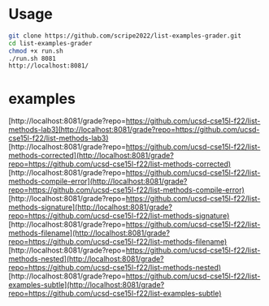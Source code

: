 # Usage
```bash
git clone https://github.com/scripe2022/list-examples-grader.git
cd list-examples-grader
chmod +x run.sh
./run.sh 8081
http://localhost:8081/
```

# examples
[http://localhost:8081/grade?repo=https://github.com/ucsd-cse15l-f22/list-methods-lab3](http://localhost:8081/grade?repo=https://github.com/ucsd-cse15l-f22/list-methods-lab3)  
[http://localhost:8081/grade?repo=https://github.com/ucsd-cse15l-f22/list-methods-corrected](http://localhost:8081/grade?repo=https://github.com/ucsd-cse15l-f22/list-methods-corrected)  
[http://localhost:8081/grade?repo=https://github.com/ucsd-cse15l-f22/list-methods-compile-error](http://localhost:8081/grade?repo=https://github.com/ucsd-cse15l-f22/list-methods-compile-error)  
[http://localhost:8081/grade?repo=https://github.com/ucsd-cse15l-f22/list-methods-signature](http://localhost:8081/grade?repo=https://github.com/ucsd-cse15l-f22/list-methods-signature)  
[http://localhost:8081/grade?repo=https://github.com/ucsd-cse15l-f22/list-methods-filename](http://localhost:8081/grade?repo=https://github.com/ucsd-cse15l-f22/list-methods-filename)  
[http://localhost:8081/grade?repo=https://github.com/ucsd-cse15l-f22/list-methods-nested](http://localhost:8081/grade?repo=https://github.com/ucsd-cse15l-f22/list-methods-nested)  
[http://localhost:8081/grade?repo=https://github.com/ucsd-cse15l-f22/list-examples-subtle](http://localhost:8081/grade?repo=https://github.com/ucsd-cse15l-f22/list-examples-subtle)